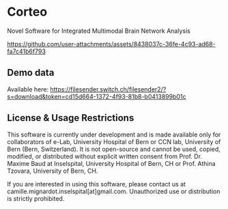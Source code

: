 # Corteo
Novel Software for Integrated Multimodal Brain Network Analysis


https://github.com/user-attachments/assets/8438037c-36fe-4c93-ad68-fa7c41b6f793


## Demo data
Available here: https://filesender.switch.ch/filesender2/?s=download&token=cd15d664-1372-4f93-81b8-b0413899b01c

## License & Usage Restrictions
This software is currently under development and is made available only for collaborators of e-Lab, University Hospital of Bern or CCN lab, University of Bern (Bern, Switzerland). 
It is not open-source and cannot be used, copied, modified, or distributed without explicit written consent from Prof. Dr. Maxime Baud at Inselspital, University Hospital of Bern, CH or Prof. Athina Tzovara, University of Bern, CH.

If you are interested in using this software, please contact us at camille.mignardot.inselspital[at]gmail.com. 
Unauthorized use or distribution is strictly prohibited.
